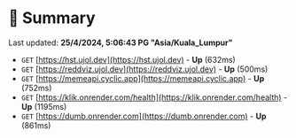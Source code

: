 # 📖 Summary
Last updated: **25/4/2024, 5:06:43 PG "Asia/Kuala_Lumpur"**

- `GET` [https://hst.ujol.dev](https://hst.ujol.dev) - **Up** (632ms)
- `GET` [https://reddviz.ujol.dev](https://reddviz.ujol.dev) - **Up** (500ms)
- `GET` [https://memeapi.cyclic.app](https://memeapi.cyclic.app) - **Up** (752ms)
- `GET` [https://klik.onrender.com/health](https://klik.onrender.com/health) - **Up** (1195ms)
- `GET` [https://dumb.onrender.com](https://dumb.onrender.com) - **Up** (861ms)
